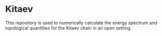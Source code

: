 # Kitaev

This repository is used to numerically calculate the energy spectrum and topological quantities for the Kitaev chain in an open setting. 
